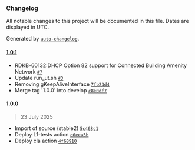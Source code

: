 ### Changelog

All notable changes to this project will be documented in this file. Dates are displayed in UTC.

Generated by [`auto-changelog`](https://github.com/CookPete/auto-changelog).

#### [1.0.1](https://github.com/rdkcentral/hotspot/compare/1.0.0...1.0.1)

- RDKB-60132:DHCP Option 82 support for Connected Building Amenity Network [`#7`](https://github.com/rdkcentral/hotspot/pull/7)
- Update run_ut.sh [`#3`](https://github.com/rdkcentral/hotspot/pull/3)
- Removing gKeepAliveInterface [`7fb23d4`](https://github.com/rdkcentral/hotspot/commit/7fb23d4a66c623f08196feda203e73687d606184)
- Merge tag '1.0.0' into develop [`c8e0df7`](https://github.com/rdkcentral/hotspot/commit/c8e0df73fa981ee03b9831747d507d32dcc9e8c3)

#### 1.0.0

> 23 July 2025

- Import of source (stable2) [`5c468c1`](https://github.com/rdkcentral/hotspot/commit/5c468c1c276e8c1a66ea827ac8abf6d06c683070)
- Deploy L1-tests action [`c6eea5b`](https://github.com/rdkcentral/hotspot/commit/c6eea5b41c0d4fc1e7534d341b63480b021188ea)
- Deploy cla action [`4f68910`](https://github.com/rdkcentral/hotspot/commit/4f6891075addb7681010cd32c033339041160900)
